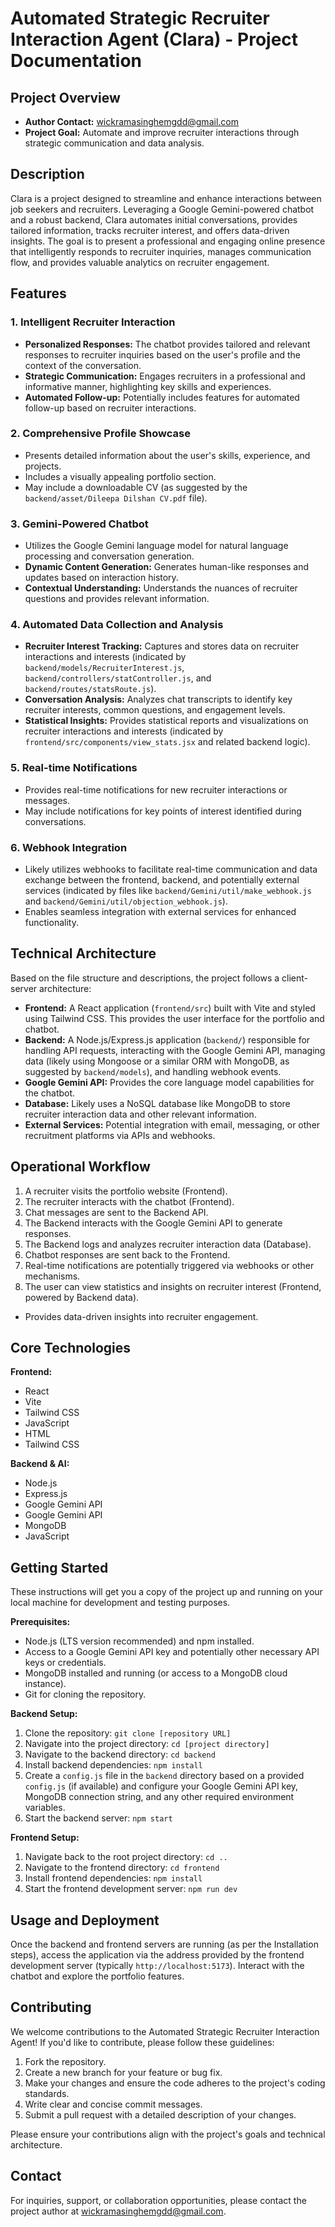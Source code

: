 # Automated Strategic Recruiter Interaction Agent (Clara) - Project Documentation

## Project Overview
*   **Author Contact:** wickramasinghemgdd@gmail.com
*   **Project Goal:** Automate and improve recruiter interactions through strategic communication and data analysis.

## Description

Clara is a project designed to streamline and enhance interactions between job seekers and recruiters. Leveraging a Google Gemini-powered chatbot and a robust backend, Clara automates initial conversations, provides tailored information, tracks recruiter interest, and offers data-driven insights. The goal is to present a professional and engaging online presence that intelligently responds to recruiter inquiries, manages communication flow, and provides valuable analytics on recruiter engagement.

## Features

### 1. Intelligent Recruiter Interaction

*   **Personalized Responses:** The chatbot provides tailored and relevant responses to recruiter inquiries based on the user's profile and the context of the conversation.
*   **Strategic Communication:** Engages recruiters in a professional and informative manner, highlighting key skills and experiences.
*   **Automated Follow-up:** Potentially includes features for automated follow-up based on recruiter interactions.

### 2. Comprehensive Profile Showcase

*   Presents detailed information about the user's skills, experience, and projects.
*   Includes a visually appealing portfolio section.
*   May include a downloadable CV (as suggested by the `backend/asset/Dileepa Dilshan CV.pdf` file).

### 3. Gemini-Powered Chatbot

*   Utilizes the Google Gemini language model for natural language processing and conversation generation.
*   **Dynamic Content Generation:** Generates human-like responses and updates based on interaction history.
*   **Contextual Understanding:** Understands the nuances of recruiter questions and provides relevant information.

### 4. Automated Data Collection and Analysis

*   **Recruiter Interest Tracking:** Captures and stores data on recruiter interactions and interests (indicated by `backend/models/RecruiterInterest.js`, `backend/controllers/statController.js`, and `backend/routes/statsRoute.js`).
*   **Conversation Analysis:** Analyzes chat transcripts to identify key recruiter interests, common questions, and engagement levels.
*   **Statistical Insights:** Provides statistical reports and visualizations on recruiter interactions and interests (indicated by `frontend/src/components/view_stats.jsx` and related backend logic).

### 5. Real-time Notifications

*   Provides real-time notifications for new recruiter interactions or messages.
*   May include notifications for key points of interest identified during conversations.

### 6. Webhook Integration

*   Likely utilizes webhooks to facilitate real-time communication and data exchange between the frontend, backend, and potentially external services (indicated by files like `backend/Gemini/util/make_webhook.js` and `backend/Gemini/util/objection_webhook.js`).
*   Enables seamless integration with external services for enhanced functionality.
## Technical Architecture

Based on the file structure and descriptions, the project follows a client-server architecture:

*   **Frontend:** A React application (`frontend/src`) built with Vite and styled using Tailwind CSS. This provides the user interface for the portfolio and chatbot.
*   **Backend:** A Node.js/Express.js application (`backend/`) responsible for handling API requests, interacting with the Google Gemini API, managing data (likely using Mongoose or a similar ORM with MongoDB, as suggested by `backend/models`), and handling webhook events.
*   **Google Gemini API:** Provides the core language model capabilities for the chatbot.
*   **Database:** Likely uses a NoSQL database like MongoDB to store recruiter interaction data and other relevant information.
*   **External Services:** Potential integration with email, messaging, or other recruitment platforms via APIs and webhooks.
## Operational Workflow

1.  A recruiter visits the portfolio website (Frontend).
2.  The recruiter interacts with the chatbot (Frontend).
3.  Chat messages are sent to the Backend API.
4.  The Backend interacts with the Google Gemini API to generate responses.
5.  The Backend logs and analyzes recruiter interaction data (Database).
6.  Chatbot responses are sent back to the Frontend.
7.  Real-time notifications are potentially triggered via webhooks or other mechanisms.
8.  The user can view statistics and insights on recruiter interest (Frontend, powered by Backend data).
*   Provides data-driven insights into recruiter engagement.
## Core Technologies

**Frontend:**

*   React
*   Vite
*   Tailwind CSS
*   JavaScript
*   HTML
*   Tailwind CSS

**Backend & AI:**
*   Node.js
*   Express.js
*   Google Gemini API
*   Google Gemini API
*   MongoDB 
*   JavaScript

## Getting Started

These instructions will get you a copy of the project up and running on your local machine for development and testing purposes.

**Prerequisites:**

*   Node.js (LTS version recommended) and npm installed.
*   Access to a Google Gemini API key and potentially other necessary API keys or credentials.
*   MongoDB installed and running (or access to a MongoDB cloud instance).
*   Git for cloning the repository.

**Backend Setup:**

1.  Clone the repository: `git clone [repository URL]`
2.  Navigate into the project directory: `cd [project directory]`
3.  Navigate to the backend directory: `cd backend`
4.  Install backend dependencies: `npm install`
5.  Create a `config.js` file in the `backend` directory based on a provided `config.js` (if available) and configure your Google Gemini API key, MongoDB connection string, and any other required environment variables.
6.  Start the backend server: `npm start`

**Frontend Setup:**

1.  Navigate back to the root project directory: `cd ..`
2.  Navigate to the frontend directory: `cd frontend`
3.  Install frontend dependencies: `npm install`
4.  Start the frontend development server: `npm run dev`

## Usage and Deployment

Once the backend and frontend servers are running (as per the Installation steps), access the application via the address provided by the frontend development server (typically `http://localhost:5173`). Interact with the chatbot and explore the portfolio features.

## Contributing
We welcome contributions to the Automated Strategic Recruiter Interaction Agent! If you'd like to contribute, please follow these guidelines:

1.  Fork the repository.
2.  Create a new branch for your feature or bug fix.
3.  Make your changes and ensure the code adheres to the project's coding standards.
4.  Write clear and concise commit messages.
5.  Submit a pull request with a detailed description of your changes.

Please ensure your contributions align with the project's goals and technical architecture.

## Contact
For inquiries, support, or collaboration opportunities, please contact the project author at wickramasinghemgdd@gmail.com.
